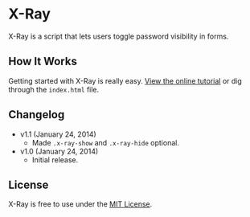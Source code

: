 # X-Ray
X-Ray is a script that lets users toggle password visibility in forms.

## How It Works
Getting started with X-Ray is really easy. [View the online tutorial](http://cferdinandi.github.io/x-ray/) or dig through the `index.html` file.

## Changelog
* v1.1 (January 24, 2014)
  * Made `.x-ray-show` and `.x-ray-hide` optional.
* v1.0 (January 24, 2014)
  * Initial release.

## License
X-Ray is free to use under the [MIT License](http://gomakethings.com/mit/).